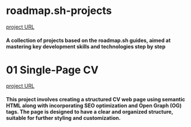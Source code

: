 # roadmap.sh-projects
[project URL](https://roadmap.sh/projects/)

#### A collection of projects based on the roadmap.sh guides, aimed at mastering key development skills and technologies step by step

# 01 Single-Page CV
[project URL](https://github.com/ZiadSaied321/roadmap.sh-projects/tree/main/Frontend-projects/01-single-page-html-cv)

#### This project involves creating a structured CV web page using semantic HTML along with incorporating SEO optimization and Open Graph (OG) tags. The page is designed to have a clear and organized structure, suitable for further styling and customization.